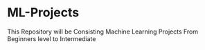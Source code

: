 # ML-Projects
This Repository will be Consisting Machine Learning Projects From  Beginners level to Intermediate
